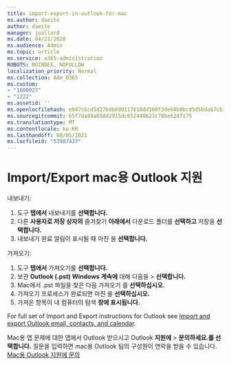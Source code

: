 ```yaml
---
title: import-export-in-outlook-for-mac
ms.author: daeite
author: daeite
manager: joallard
ms.date: 04/21/2020
ms.audience: Admin
ms.topic: article
ms.service: o365-administration
ROBOTS: NOINDEX, NOFOLLOW
localization_priority: Normal
ms.collection: Adm_O365
ms.custom:
- "1800027"
- "1222"
ms.assetid: ''
ms.openlocfilehash: e947c6cd5d27bdb690117b18dd100f3de64b0bcd5d5bdab7cb1eeca355ef4489
ms.sourcegitcommit: b5f7da89a650d2915dc652449623c78be6247175
ms.translationtype: MT
ms.contentlocale: ko-KR
ms.lasthandoff: 08/05/2021
ms.locfileid: "53987437"
---
```

# <a name="importexport-in-outlook-for-mac"></a>Import/Export mac용 Outlook 지원 

내보내기:
1. 도구 **탭에서** 내보내기를 **선택합니다.**
2. 다른 **사용자로 저장 상자의** 즐겨찾기 **아래에서** 다운로드 폴더를 **선택하고** 저장을 **선택합니다.**
3. 내보내기 완료 알림이 표시될 때 마친 을 **선택합니다.**

가져오기:
1. 도구 **탭에서** 가져오기를 **선택합니다.**
2. 보관 **Outlook (.pst) Windows 계속에** 대해 다음을  >  **선택합니다.**
3. Mac에서 .pst 파일을 찾은 다음 가져오기 를 **선택하십시오.**
4. 가져오기 프로세스가 완료되면 마친 을 **선택하십시오.**
5. 가져온 항목이 내 컴퓨터의 탐색 **창에 표시됩니다.**

For full set of Import and Export instructions for Outlook see [Import and export Outlook email, contacts, and calendar](https://support.office.com/article/92577192-3881-4502-b79d-c3bbada6c8ef#ID0EAACAAA=Mac). 

Mac용 앱 문제에 대한 앱에서 Outlook 받으시고 Outlook **지원에**  >  **문의하세요.를 선택합니다.** 질문을 입력하면 mac용 Outlook 팀의 구성원이 연락을 받을 수 있습니다. [Mac용 Outlook 지원에 문의](https://support.microsoft.com/office/contact-support-within-outlook-for-mac-d0410177-8e65-4487-93f7-206a3a3d71a8)